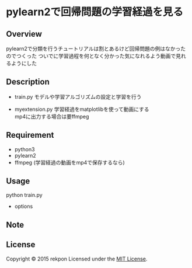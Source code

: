pylearn2で回帰問題の学習経過を見る
====

## Overview
pylearn2で分類を行うチュートリアルは割とあるけど回帰問題の例はなかったのでつくった
ついでに学習過程を何となく分かった気になれるよう動画で見れるようにした  

## Description
* train.py
モデルや学習アルゴリズムの設定と学習を行う

* myextension.py
学習経過をmatplotlibを使って動画にする  
mp4に出力する場合は要ffmpeg

## Requirement
* python3
* pylearn2
* ffmpeg (学習経過の動画をmp4で保存するなら)

## Usage
python train.py <options>  

- options


## Note

## License
Copyright &copy; 2015 rekpon
Licensed under the [MIT License][mit].

[MIT]: http://www.opensource.org/licenses/mit-license.php

